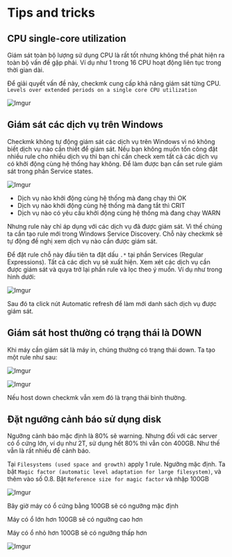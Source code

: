 # Tips and tricks

## CPU single-core utilization

Giám sát toàn bộ lượng sử dụng CPU là rất tốt nhưng không thể phát hiện ra toàn bộ vấn đề gặp phải. Ví dụ như 1 trong 16 CPU hoạt động liên tục trong thời gian dài.

Để giải quyết vấn đề này, checkmk cung cấp khả năng giám sát từng CPU. `Levels over extended periods on a single core CPU utilization`

![Imgur](https://i.imgur.com/gWvbtKF.png)

## Giám sát các dịch vụ trên Windows

Checkmk không tự động giám sát các dịch vụ trên Windows vì nó không biết dịch vụ nào cần thiết để giám sát. Nếu bạn không muốn tốn công đặt nhiều rule cho nhiều dịch vụ thì bạn chỉ cần check xem tất cả các dịch vụ có khởi động cùng hệ thống hay không. Để làm được bạn cần set rule giám sát trong phần Service states. 

![Imgur](https://i.imgur.com/VOzxYc1.png)

- Dịch vụ nào khởi động cùng hệ thống mà đang chạy thì OK
- Dịch vụ nào khởi động cùng hệ thống mà đang tắt thì CRIT
- Dịch vụ nào có yêu cầu khởi động cùng hệ thống mà đang chạy WARN

Nhưng rule này chỉ áp dụng với các dịch vụ đã được giám sát. Vì thế chúng ta cần tạo rule mới trong Windows Service Discovery. Chỗ này checkmk sẽ tự động đề nghị xem dịch vụ nào cần được giám sát.

Để đặt rule chỗ này đầu tiên ta đặt dấu `.*` tại phần Services (Regular Expressions). Tất cả các dịch vụ sẽ xuất hiện. Xem xét các dịch vụ cần được giám sát và quya trở lại phần rule và lọc theo ý muốn. Ví dụ như trong hình dưới:

![Imgur](https://i.imgur.com/m9u4mRP.png)

Sau đó ta click nút Automatic refresh để làm mới danh sách dịch vụ được giám sát.

## Giám sát host thường có trạng thái là DOWN

Khi máy cần giám sát là máy in, chúng thường có trạng thái down. Ta tạo một rule như sau:

![Imgur](https://i.imgur.com/3NxNWfr.png)

![Imgur](https://i.imgur.com/WpZCOSM.png)

Nếu host down checkmk vẫn xem đó là trạng thái bình thường.

## Đặt ngưỡng cảnh báo sử dụng disk

Ngưỡng cảnh báo mặc định là 80% sẽ warning. Nhưng đối với các server có ổ cứng lớn, ví dụ như 2T, sử dụng hết 80% thì vẫn còn 400GB. Như thế vẫn là rất nhiều để cảnh báo.

Tại `Filesystems (used space and growth)` apply 1 rule. Ngưỡng mặc định. Ta bật `Magic factor (automatic level adaptation for large filesystem)`, và thêm vào số 0.8. Bật `Reference size for magic factor` và nhập 100GB

![Imgur](https://i.imgur.com/kDFukSt.png)

Bây giờ máy có ổ cứng bằng 100GB sẽ có ngưỡng mặc định

Máy có ổ lớn hơn 100GB sẽ có ngưỡng cao hơn

Máy có ổ nhỏ hơn 100GB sẽ có ngưỡng thấp hơn

![Imgur](https://i.imgur.com/pio5Fd3.png)
